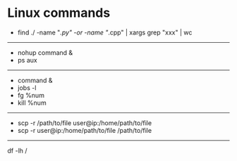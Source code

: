 # Linux commands

- find ./ -name "*.py" -or -name "*.cpp" | xargs grep "xxx" | wc 

---
- nohup command &
- ps aux 

---
- command &
- jobs -l
- fg %num
- kill %num

---

- scp -r /path/to/file user@ip:/home/path/to/file
- scp -r user@ip:/home/path/to/file /path/to/file


---

 df -lh /
